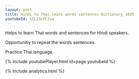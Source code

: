 ```yaml
---
layout: post
title: Hindi to Thai learn words sentences dictionary 1025 
youtubeId: GIL21LPC1cw
---
```

 
 
Helps to learn Thai words and sentences for Hindi speakers.

Opportunitiy to repeat the words sentences. 

Practice Thai language. 
 
{% include youtubePlayer.html id=page.youtubeId %}
 
 
{% include analytics.html %}